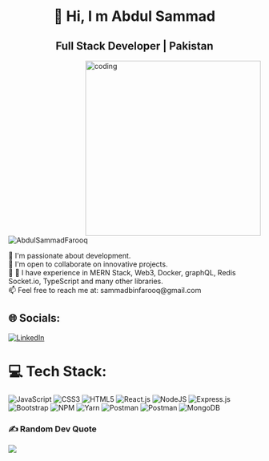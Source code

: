 <h1 align="center">👋 Hi, I m Abdul Sammad</h1>
<h2 align="center">Full Stack Developer | Pakistan</h2>
<img align="right" alt="coding" width="350" src="https://i.pinimg.com/originals/50/83/e0/5083e0a2a7dcaae07c142e8b87036a27.gif"/>
<p align="left"> <img src="https://komarev.com/ghpvc/?username=AbdulSammadFarooq&label=Profile%20views&color=0e75b6&style=flat" alt="AbdulSammadFarooq" /> </p>
🔭 I'm passionate about development.<br>
🤝 I'm open to collaborate on innovative projects.<br>
🌱 
🌟 I have experience in MERN Stack, Web3, Docker, graphQL, Redis Socket.io, TypeScript and many other libraries.<br>
📫 Feel free to reach me at: sammadbinfarooq@gmail.com


## 🌐 Socials:
[![LinkedIn](https://img.shields.io/badge/LinkedIn-%230077B5.svg?logo=linkedin&logoColor=white)](https://www.linkedin.com/in/abdul-sammad-farooq)

# 💻 Tech Stack:
![JavaScript](https://img.shields.io/badge/javascript-%23323330.svg?style=for-the-badge&logo=javascript&logoColor=%23F7DF1E) ![CSS3](https://img.shields.io/badge/css3-%231572B6.svg?style=for-the-badge&logo=css3&logoColor=white) ![HTML5](https://img.shields.io/badge/html5-%23E34F26.svg?style=for-the-badge&logo=html5&logoColor=white) ![React.js](https://img.shields.io/badge/react-%2320232a.svg?style=for-the-badge&logo=react&logoColor=%2361DAFB) ![NodeJS](https://img.shields.io/badge/node.js-6DA55F?style=for-the-badge&logo=node.js&logoColor=white) ![Express.js](https://img.shields.io/badge/express.js-%23404d59.svg?style=for-the-badge&logo=express&logoColor=%2361DAFB) ![Bootstrap](https://img.shields.io/badge/bootstrap-%23563D7C.svg?style=for-the-badge&logo=bootstrap&logoColor=white) ![NPM](https://img.shields.io/badge/NPM-%23000000.svg?style=for-the-badge&logo=npm&logoColor=white) ![Yarn](https://img.shields.io/badge/yarn-%232C8EBB.svg?style=for-the-badge&logo=yarn&logoColor=white) ![Postman](https://img.shields.io/badge/Postman-FF6C37?style=for-the-badge&logo=postman&logoColor=white) ![Postman](https://img.shields.io/badge/Docker-%23323330.svg?style=for-the-badge&logo=Docker&logoColor=#0db7ed)  ![MongoDB](https://img.shields.io/badge/MongoDB-%23323330.svg?style=for-the-badge&logo=MongoDB&logoColor=#0db7ed)

### ✍️ Random Dev Quote
![](https://quotes-github-readme.vercel.app/api?type=vetical&theme=radical)
